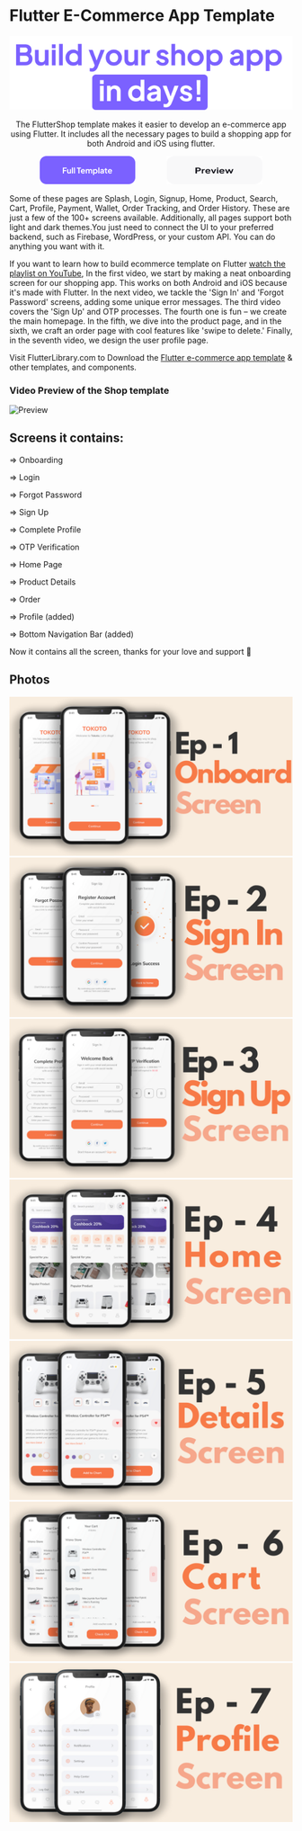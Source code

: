 # Flutter E-Commerce App Template

<p align="center">
  <img src="readme%20image/Build%20you%20shop%20app%20in%20days.png" alt="Build you shop app in days">
</p>

<p align="center">
  The FlutterShop template makes it easier to develop an e-commerce app using Flutter. It includes all the necessary pages to build a shopping app for both Android and iOS using flutter.
</p>

<!-- Buttons -->
<p align="center">
  <a href="your-buy-link" style="text-decoration: none;">
    <img src="readme image/buy_now_btn.png" alt="Full template" style="margin-right: 32px; width: 170px; height: 50px;">
  </a>
  &nbsp;&nbsp;&nbsp;&nbsp;
  <a href="your-preview-link" style="text-decoration: none;">
    <img src="readme image/preview_btn.png" alt="Preview" style="width: 170px; height: 50px;">
  </a>
</p>

Some of these pages are Splash, Login, Signup, Home, Product, Search, Cart, Profile, Payment, Wallet, Order Tracking, and Order History. These are just a few of the 100+ screens available. Additionally, all pages support both light and dark themes.You just need to connect the UI to your preferred backend, such as Firebase, WordPress, or your custom API. You can do anything you want with it.

If you want to learn how to build ecommerce template on Flutter [watch the playlist on YouTube](https://youtube.com/playlist?list=PLxUBb2A_UUy8OlaNZpS2mfL8xpHcnd_Af), In the first video, we start by making a neat onboarding screen for our shopping app. This works on both Android and iOS because it's made with Flutter. In the next video, we tackle the 'Sign In' and 'Forgot Password' screens, adding some unique error messages. The third video covers the 'Sign Up' and OTP processes. The fourth one is fun – we create the main homepage. In the fifth, we dive into the product page, and in the sixth, we craft an order page with cool features like 'swipe to delete.' Finally, in the seventh video, we design the user profile page.

Visit FlutterLibrary.com to Download the [Flutter e-commerce app template](https://www.flutterlibrary.com/templates/e-commerce-app) & other templates, and components.

### Video Preview of the Shop template

![Preview](/intro.gif)

## Screens it contains:

=> Onboarding

=> Login

=> Forgot Password

=> Sign Up

=> Complete Profile

=> OTP Verification

=> Home Page

=> Product Details

=> Order

=> Profile (added)

=> Bottom Navigation Bar (added)

Now it contains all the screen, thanks for your love and support 🙏

## Photos

![Preview](/1.png)
![Preview](2.png)
![Preview](3.png)
![Preview](4.png)
![Preview](5.png)
![Preview](6.png)
![Preview](7.png)
